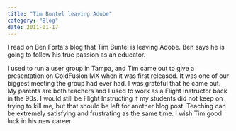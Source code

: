 ```yaml
---
title: "Tim Buntel leaving Adobe"
category: "Blog"
date: 2011-01-17
---
```



I read on Ben Forta's blog that Tim Buntel is leaving Adobe. Ben says he is going to follow his true passion as an educator.

I used to run a user group in Tampa, and Tim came out to give a presentation on ColdFusion MX when it was first released. It was one of our biggest meeting the group had ever had. I was grateful that he came out. My parents are both teachers and I used to work as a Flight Instructor back in the 90s. I would still be Flight Instructing if my students did not keep on trying to kill me, but that should be left for another blog post. Teaching can be extremely satisfying and frustrating as the same time. I wish Tim good luck in his new career.